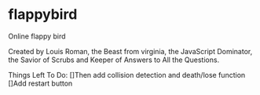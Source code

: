 # flappybird
Online flappy bird

Created by Louis Roman, the Beast from virginia, the JavaScript Dominator, the Savior of Scrubs and Keeper of Answers to All the Questions.


Things Left To Do:
[]Then add collision detection and death/lose function
[]Add restart button
